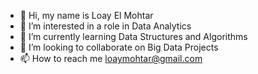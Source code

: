 - 👋 Hi, my name is Loay El Mohtar
- 👀 I’m interested in a role in Data Analytics
- 🌱 I’m currently learning Data Structures and Algorithms
- 💞️ I’m looking to collaborate on Big Data Projects
- 📫 How to reach me loaymohtar@gmail.com

<!---
loaymohtar/loaymohtar is a ✨ special ✨ repository because its `README.md` (this file) appears on your GitHub profile.
You can click the Preview link to take a look at your changes.
--->
